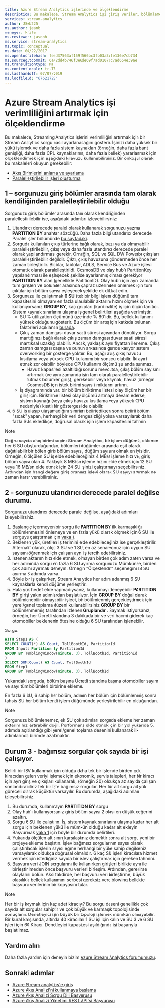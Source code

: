 ```yaml
---
title: Azure Stream Analytics işlerinde ve ölçeklendirme
description: Bu makalede, Stream Analytics işi giriş verileri bölümleme sorguyu ayarlamayı ve ayarlama iş akış birimleri ölçeklendirme açıklar.
services: stream-analytics
author: JSeb225
ms.author: jeanb
manager: kfile
ms.reviewer: jasonh
ms.service: stream-analytics
ms.topic: conceptual
ms.date: 06/22/2017
ms.openlocfilehash: fe4d37563af159f566bc3fb03a3cfe136e7cb734
ms.sourcegitcommit: 6a42dd4b746f3e6de69f7ad0107cc7ad654e39ae
ms.translationtype: MT
ms.contentlocale: tr-TR
ms.lasthandoff: 07/07/2019
ms.locfileid: "67621722"
---
```

# <a name="scale-an-azure-stream-analytics-job-to-increase-throughput"></a>Azure Stream Analytics işi verimliliğini artırmak için ölçeklendirme
Bu makalede, Streaming Analytics işlerini verimliliğini artırmak için bir Stream Analytics sorgu nasıl ayarlanacağını gösterir. İşinizi daha yüksek bir yükü işlemek ve daha fazla sistem kaynakları (örneğin, daha fazla bant genişliği, daha fazla CPU kaynaklarının, daha fazla bellek) yararlanmak için ölçeklendirmek için aşağıdaki kılavuzu kullanabilirsiniz.
Bir önkoşul olarak bu makaleleri okuyun gerekebilir:
-   [Akış Birimlerini anlama ve ayarlama](stream-analytics-streaming-unit-consumption.md)
-   [Paralelleştirilebilir işleri oluşturma](stream-analytics-parallelization.md)

## <a name="case-1--your-query-is-inherently-fully-parallelizable-across-input-partitions"></a>1 – sorgunuzu giriş bölümler arasında tam olarak kendiliğinden paralelleştirilebilir olduğu
Sorgunuzu giriş bölümler arasında tam olarak kendiliğinden paralelleştirilebilir ise, aşağıdaki adımları izleyebilirsiniz:
1.  Utandırıcı derecede paralel olarak kullanarak sorgunuzu yazma **PARTITION BY** anahtar sözcüğü. Daha fazla bilgi utandırıcı derecede Paralel işler bölümünde [bu sayfadaki](stream-analytics-parallelization.md).
2.  Sorguda kullanılan çıkış türlerine bağlı olarak, bazı ya da olmayabilir paralelleştirilebilir, çıkış veya daha fazla utandırıcı derecede paralel olarak yapılandırması gerekir. Örneğin, SQL ve SQL DW Powerbı çıkışları paralelleştirilebilir değildir. Çıktı, çıkış havuzuna göndermeden önce her zaman birleştirilir. Bloblar, tablolar, ADLS, Service Bus ve Azure işlevi otomatik olarak paralelleştirildi. CosmosDB ve olay hub'ı PartitionKey yapılandırması ile eşleşecek şekilde ayarlanmış olması gerekiyor **PARTITION BY** alan (genellikle PartitionID). Olay hub'ı için aynı zamanda tüm girişleri ve bölümler arasında çapraz üzerinden önlemek için tüm çıktılar için bölüm sayısı eşleşecek şekilde ek dikkat edin. 
3.  Sorgunuzu ile çalıştırmak **6 SU** (tek bir bilgi işlem düğümü tam kapasitesini olmayan) en fazla ulaşılabilir aktarım hızını ölçmek için ve kullanıyorsanız **GROUP BY**, kaç grupları (kardinalite) iş için ölçün tanıtıcı. Sistem kaynak sınırlarını ulaşma iş genel belirtileri aşağıda verilmiştir.
    - SU % utilization ölçümünü üzerinde % 80'idir. Bu, bellek kullanımı yüksek olduğunu gösterir. Bu ölçüm bir artış için katkıda bulunan faktörleri açıklanan [burada](stream-analytics-streaming-unit-consumption.md). 
    -   Çıkış zaman damgası duvar saati süresi açısından dönülüyor. Sorgu mantığınızı bağlı olarak çıkış zaman damgası duvar saati süresi mantıksal uzaklığı olabilir. Ancak, yaklaşık aynı fiyattan ilerleme. Çıkış zaman damgası başka ve bunun arkasında geride kalıyor sistem overworking bir gösterge yoktur. Bu, aşağı akış çıkış havuzu kısıtlama veya yüksek CPU kullanımı bir sonucu olabilir. İki ayırt etmek zor olabilir, böylece CPU kullanım ölçümü şu anda sunmaz.
        - Havuz kapasitesi azaltıldığı sorunu mevcutsa, çıkış bölüm sayısını artırmak (ve aynı zamanda işin tam olarak paralelleştirilebilir tutmak bölümler giriş), gerekebilir veya kaynak, havuz (örneğin CosmosDB için istek birimi sayısı) miktarını artırın.
    - İş diyagramında var. bir bölüm biriktirme listesi olay ölçüm her bir giriş için. Biriktirme listesi olay ölçümü artmaya devam ederse, sistem kaynağı (veya çıkış havuzu kısıtlama veya yüksek CPU nedeniyle) kısıtlı bir göstergesi de olabilir.
4.  6 SU iş ulaşıp ulaşamadığını sınırları belirledikten sonra belirli bölüm "sıcak" yapan, herhangi bir veri dengesizliği yoksa varsayılarak daha fazla SUs ekledikçe, doğrusal olarak işin işlem kapasitesini tahmin

> [!NOTE]
> Doğru sayıda akış birimi seçin: Stream Analytics, bir işlem düğümü, eklenen her 6 SU oluşturduğundan, bölümleri düğümler arasında eşit olarak dağıtılabilir bir bölen giriş bölüm sayısı, düğüm sayısını olmak en iyisidir.
> Örneğin, 6 ölçülen SU iş elde edebileceğiniz 4 MB/s işleme hızı ve, giriş bölüm sayısı olan 4. Yaklaşık 8 MB/sn işleme hızını elde etmek için 12 SU veya 16 MB/sn elde etmek için 24 SU işinizi çalıştırmayı seçebilirsiniz. Ardından işin hangi değere giriş oranınız işlevi olarak SU sayıyı artırmak ne zaman karar verebilirsiniz.


## <a name="case-2---if-your-query-is-not-embarrassingly-parallel"></a>2 - sorgunuzu utandırıcı derecede paralel değilse durumu.
Sorgunuzu utandırıcı derecede paralel değilse, aşağıdaki adımları izleyebilirsiniz.
1.  Başlangıç içermeyen bir sorgu ile **PARTITION BY** ilk karmaşıklığı bölümlenmesini önlemeye ve en fazla yükü olarak ölçmek için 6 SU ile sorguyu çalıştırmak için [vaka 1](#case-1--your-query-is-inherently-fully-parallelizable-across-input-partitions).
2.  Beklenen yük, üretilen iş terimini elde edebileceğiniz ise gerçekleştirilir. Alternatif olarak, ölçü 3 SU ve 1 SU, en az senaryonuz için uygun SU sayısını öğrenmek için çalışan aynı iş tercih edebilirsiniz.
3.  İstenen aktarım hızı elde etmek, olmayan birden çok adım zaten varsa ve her adımında sorgu en fazla 6 SU ayırma sorgunuzu Mümkünse, birden çok adımı ayırmak deneyin. Örneğin "Ölçeklendir" seçeneğini 18 SU ayırma 3 adımda varsa.
4.  Böyle bir iş çalışırken, Stream Analytics her adım adanmış 6 SU kaynaklarla kendi düğüme yerleştirir. 
5.  Hala yük hedef elde yapmadıysanız, kullanmayı deneyebilir **PARTITION BY** girişi yakın adımlardan başlatılıyor. İçin **GROUP BY** doğal olarak bölümlenebilir olmayabilir işleci, bir bölümlenmiş gerçekleştirmek için yerel/genel toplama düzeni kullanabilirsiniz **GROUP BY** bir bölümlenmemiş tarafından izlenen **Gruplandır** . Saymak istiyorsanız, örneğin, her Ücretli standına 3 dakikada bir ve veri hacmi giderek kaç otomobiller beklenenin ötesine olduğu 6 SU tarafından işlenebilir.

Sorgu:

 ```SQL
 WITH Step1 AS (
 SELECT COUNT(*) AS Count, TollBoothId, PartitionId
 FROM Input1 Partition By PartitionId
 GROUP BY TumblingWindow(minute, 3), TollBoothId, PartitionId
 )
 SELECT SUM(Count) AS Count, TollBoothId
 FROM Step1
 GROUP BY TumblingWindow(minute, 3), TollBoothId
 ```
Yukarıdaki sorguda, bölüm başına Ücretli standına başına otomobiller sayım ve sayı tüm bölümleri birbirine ekleme.

En fazla 6 SU, 6 sahip her bölüm, adımın her bölüm için bölümlenmiş sonra tahsis SU her bölüm kendi işlem düğümünde yerleştirilebilir en olduğundan.

> [!Note]
> Sorgunuzu bölümlenemez, ek SU çok adımları sorguda ekleme her zaman aktarım hızı artırabilir değil. Performans elde etmek için bir yol yukarıda 5. adımda açıklandığı gibi yerel/genel toplama desenini kullanarak ilk adımlarında birimde azaltmaktır.

## <a name="case-3---you-are-running-lots-of-independent-queries-in-a-job"></a>Durum 3 - bağımsız sorgular çok sayıda bir işi çalışıyor.
Belirli bir ISV kullanmak için olduğu daha tek bir işlemde birden çok kiracıdan gelen veriyi işlemek için ekonomik, servis talepleri, her bir kiracı için ayrı giriş ve çıkışları kullanarak, (örneğin 20) oldukça az sayıda çalışan sonlandırabiliriz tek bir İşte bağımsız sorgular. Her tür alt sorgu ait yük göreceli olarak küçüktür varsayılır. Bu durumda, aşağıdaki adımları izleyebilirsiniz.
1.  Bu durumda, kullanmayın **PARTITION BY** sorgu
2.  Olay hub'ı kullanıyorsanız giriş bölüm sayısı 2 olası en düşük değerini azaltın.
3.  Sorgu 6 SU ile çalıştırın. İş, sistem kaynak sınırlarını ulaşma kadar her alt sorgu için beklenen yükü ile mümkün olduğu kadar alt ekleyin. Başvurmak [vaka 1](#case-1--your-query-is-inherently-fully-parallelizable-across-input-partitions) için böyle bir durumda belirtileri.
4.  Yukarıda ölçülen alt sınırı karşılaştınız demektir sonra alt sorgu yeni bir projeye ekleme başlatın. İşlev bağımsız sorgularının sayısı olarak çalıştırılacak işlerin sayısı eğme herhangi bir yüke sahip değilseniz varsayılarak oldukça doğrusal olmalıdır. 6 kaç SU işleri kiracılara hizmet vermek için istediğiniz sayıda bir işlev çalıştırmak için gereken tahmini.
5.  Başvuru veri JOIN sorgularını ile kullanırken girişleri birlikte aynı ile birleştirilmeden önce başvuru verileri birleşim. Ardından, gerekirse olaylarını bölün. Aksi takdirde, her başvuru veri birleştirme, büyük olasılıkla bellek kullanımını serbest gereksiz yere blowing bellekte başvuru verilerinin bir kopyasını tutar.

> [!Note] 
> Her bir iş koymak için kaç adet kiracıyı?
> Bu sorgu deseni genellikle çok sayıda alt sorgular sahiptir ve çok büyük ve karmaşık topolojisinde sonuçlanır. Denetleyici işin büyük bir topoloji işlemek mümkün olmayabilir. Bir kural karşısında, altında 40 kiracıları 1 SU işi için kalın ve SU 3 ve 6 SU işleri için 60 Kiracı. Denetleyici kapasitesi aşıldığında işi başarıyla başlatılmaz.



## <a name="get-help"></a>Yardım alın
Daha fazla yardım için deneyin bizim [Azure Stream Analytics forumumuzu](https://social.msdn.microsoft.com/Forums/azure/home?forum=AzureStreamAnalytics).

## <a name="next-steps"></a>Sonraki adımlar
* [Azure Stream analytics'e giriş](stream-analytics-introduction.md)
* [Azure Akış Analizi'ni kullanmaya başlama](stream-analytics-real-time-fraud-detection.md)
* [Azure Akış Analizi Sorgu Dili Başvurusu](https://docs.microsoft.com/stream-analytics-query/stream-analytics-query-language-reference)
* [Azure Akış Analizi Yönetimi REST API'si Başvurusu](https://msdn.microsoft.com/library/azure/dn835031.aspx)

<!--Image references-->

[img.stream.analytics.monitor.job]: ./media/stream-analytics-scale-jobs/StreamAnalytics.job.monitor-NewPortal.png
[img.stream.analytics.configure.scale]: ./media/stream-analytics-scale-jobs/StreamAnalytics.configure.scale.png
[img.stream.analytics.perfgraph]: ./media/stream-analytics-scale-jobs/perf.png
[img.stream.analytics.streaming.units.scale]: ./media/stream-analytics-scale-jobs/StreamAnalyticsStreamingUnitsExample.jpg
[img.stream.analytics.preview.portal.settings.scale]: ./media/stream-analytics-scale-jobs/StreamAnalyticsPreviewPortalJobSettings-NewPortal.png   

<!--Link references-->

[microsoft.support]: https://support.microsoft.com
[azure.event.hubs.developer.guide]: https://msdn.microsoft.com/library/azure/dn789972.aspx

[stream.analytics.introduction]: stream-analytics-introduction.md
[stream.analytics.get.started]: stream-analytics-real-time-fraud-detection.md
[stream.analytics.query.language.reference]: https://go.microsoft.com/fwlink/?LinkID=513299
[stream.analytics.rest.api.reference]: https://go.microsoft.com/fwlink/?LinkId=517301


